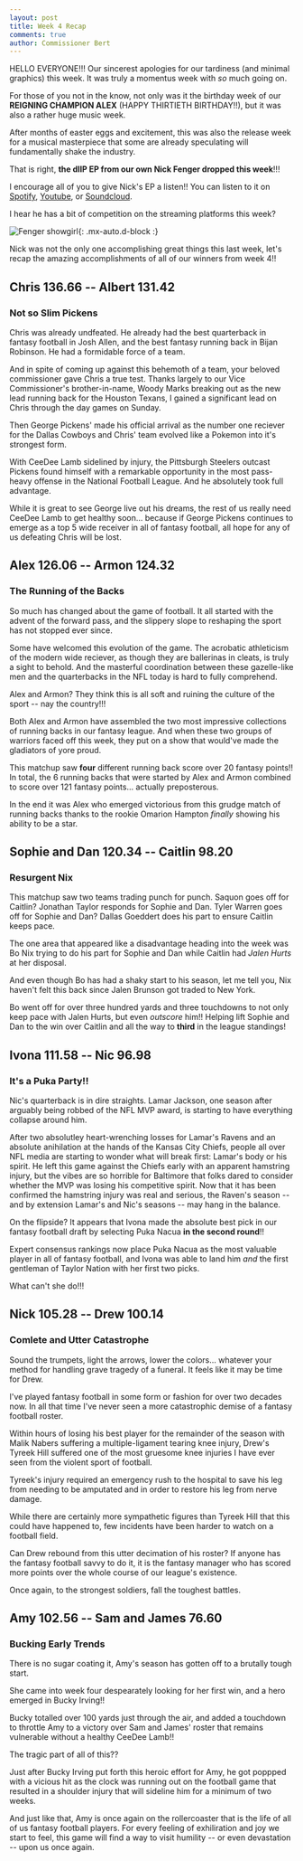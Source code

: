 ```yaml
---
layout: post
title: Week 4 Recap
comments: true
author: Commissioner Bert
---
```


HELLO EVERYONE!!! Our sincerest apologies for our tardiness (and minimal graphics) this week. It was truly a momentus week with *so* much going on. 

For those of you not in the know, not only was it the birthday week of our **REIGNING CHAMPION ALEX** (HAPPY THIRTIETH BIRTHDAY!!), but it was also a rather huge music week.

After months of easter eggs and excitement, this was also the release week for a musical masterpiece that some are already speculating will fundamentally shake the industry.

That is right, **the dIIP EP from our own Nick Fenger dropped this week**!!!

I encourage all of you to give Nick's EP a listen!! You can listen to it on [Spotify](https://open.spotify.com/album/2vix6yYxJTLcKiYFhmVb1g?si=TIExjtIATHaRnSApk1yqkw), [Youtube](https://youtu.be/_2IB9veDDDI?feature=shared), or [Soundcloud](https://soundcloud.com/nick-fenger-655414123/sets/diip?si=e0172959a8124621bcc211a15e8765f0&utm_source=clipboard&utm_medium=text&utm_campaign=social_sharing).

I hear he has a bit of competition on the streaming platforms this week?

![Fenger showgirl](https://al-pals.github.io/assets/img/fenger_showgirl.jpeg){: .mx-auto.d-block :}


Nick was not the only one accomplishing great things this last week, let's recap the amazing accomplishments of all of our winners from week 4!!


## Chris 136.66 -- Albert 131.42

### Not so Slim Pickens

Chris was already undfeated. He already had the best quarterback in fantasy football in Josh Allen, and the best fantasy running back in Bijan Robinson. He had a formidable force of a team.

And in spite of coming up against this behemoth of a team, your beloved commissioner gave Chris a true test. Thanks largely to our Vice Commissioner's brother-in-name, Woody Marks breaking 
out as the new lead running back for the Houston Texans, I gained a significant lead on Chris through the day games on Sunday.

Then George Pickens' made his official arrival as the number one reciever for the Dallas Cowboys and Chris' team evolved like a Pokemon into it's strongest form.

With CeeDee Lamb sidelined by injury, the Pittsburgh Steelers outcast Pickens found himself with a remarkable opportunity in the most pass-heavy offense in the National Football League. 
And he absolutely took full advantage.

While it is great to see George live out his dreams, the rest of us really need CeeDee Lamb to get healthy soon... because if George Pickens continues to emerge as a top 5 wide receiver in all of fantasy football, all hope for any of us defeating Chris will be lost.


## Alex 126.06 -- Armon 124.32

### The Running of the Backs


So much has changed about the game of football. It all started with the advent of the forward pass, and the slippery slope to reshaping the sport has not stopped ever since.

Some have welcomed this evolution of the game. The acrobatic athleticism of the modern wide reciever, as though they are ballerinas in cleats, is truly a sight to behold. And the masterful coordination between these gazelle-like men and the quarterbacks in the NFL today is hard to fully comprehend.

Alex and Armon? They think this is all soft and ruining the culture of the sport -- nay the country!!!

Both Alex and Armon have assembled the two most impressive collections of running backs in our fantasy league. And when these two groups of warriors faced off this week, they put on a show that would've made the gladiators of yore proud.

This matchup saw **four** different running back score over 20 fantasy points!! In total, the 6 running backs that were started by Alex and Armon combined to score over 121 fantasy points... actually preposterous.

In the end it was Alex who emerged victorious from this grudge match of running backs thanks to the rookie Omarion Hampton *finally* showing his ability to be a star.



## Sophie and Dan 120.34 -- Caitlin 98.20

### Resurgent Nix

This matchup saw two teams trading punch for punch. Saquon goes off for Caitlin? Jonathan Taylor responds for Sophie and Dan. Tyler Warren goes off for Sophie and Dan? Dallas Goeddert does his part to ensure Caitlin keeps pace.

The one area that appeared like a disadvantage heading into the week was Bo Nix trying to do his part for Sophie and Dan while Caitlin had *Jalen Hurts* at her disposal.

And even though Bo has had a shaky start to his season, let me tell you, Nix haven't felt this back since Jalen Brunson got traded to New York.

Bo went off for over three hundred yards and three touchdowns to not only keep pace with Jalen Hurts, but even *outscore* him!! Helping lift Sophie and Dan to the win over Caitlin and all the way to **third** in the league standings!


## Ivona 111.58 -- Nic 96.98

### It's a Puka Party!!

Nic's quarterback is in dire straights. Lamar Jackson, one season after arguably being robbed of the NFL MVP award, is starting to have everything collapse around him.

After two absolutley heart-wrenching losses for Lamar's Ravens and an absolute anihilation at the hands of the Kansas City Chiefs, people all over NFL media are starting to wonder what will break first: Lamar's body or his spirit. He left this game against the Chiefs early with an apparent hamstring injury, but the vibes are so horrible for Baltimore that folks dared to consider whether the MVP was losing his competitive spirit. Now that it has been confirmed the hamstring injury was real and serious, the Raven's season -- and by extension Lamar's and Nic's seasons -- may hang in the balance.

On the flipside? It appears that Ivona made the absolute best pick in our fantasy football draft by selecting Puka Nacua **in the second round**!!

Expert consensus rankings now place Puka Nacua as the most valuable player in all of fantasy football, and Ivona was able to land him *and* the first gentleman of Taylor Nation with her first two picks.

What can't she do!!!

## Nick 105.28 -- Drew 100.14

### Comlete and Utter Catastrophe

Sound the trumpets, light the arrows, lower the colors... whatever your method for handling grave tragedy of a funeral. It feels like it may be time for Drew.

I've played fantasy football in some form or fashion for over two decades now. In all that time I've never seen a more catastrophic demise of a fantasy football roster.

Within hours of losing his best player for the remainder of the season with Malik Nabers suffering a multiple-ligament tearing knee injury, Drew's Tyreek Hill suffered one of the most gruesome knee injuries I have ever seen from the violent sport of football.

Tyreek's injury required an emergency rush to the hospital to save his leg from needing to be amputated and in order to restore his leg from nerve damage.

While there are certainly more sympathetic figures than Tyreek Hill that this could have happened to, few incidents have been harder to watch on a football field.

Can Drew rebound from this utter decimation of his roster? If anyone has the fantasy football savvy to do it, it is the fantasy manager who has scored more points over the whole course of our league's existence. 

Once again, to the strongest soldiers, fall the toughest battles.



## Amy 102.56 -- Sam and James 76.60

### Bucking Early Trends


There is no sugar coating it, Amy's season has gotten off to a brutally tough start.

She came into week four despearately looking for her first win, and a hero emerged in Bucky Irving!!

Bucky totalled over 100 yards just through the air, and added a touchdown to throttle Amy to a victory over Sam and James' roster that remains vulnerable without a healthy CeeDee Lamb!!

The tragic part of all of this??

Just after Bucky Irving put forth this heroic effort for Amy, he got poppped with a vicious hit as the clock was running out on the football game that resulted in a shoulder injury that will sideline him for a minimum of two weeks.

And just like that, Amy is once again on the rollercoaster that is the life of all of us fantasy football players. For every feeling of exhiliration and joy we start to feel, this game will find a way to visit humility -- or even devastation -- upon us once again.
